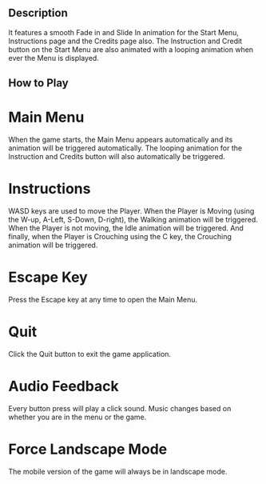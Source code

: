 ## Description
It features a smooth Fade in and Slide In animation for the Start Menu, Instructions page and the Credits page also. The Instruction and Credit button on the Start Menu are also animated with a looping animation when ever the Menu is displayed. 

## How to Play
# Main Menu

When the game starts, the Main Menu appears automatically and its animation will be triggered automatically.
The looping animation for the Instruction and Credits button will also automatically be triggered. 

# Instructions

WASD keys are used to move the Player. 
When the Player is Moving (using the W-up, A-Left, S-Down, D-right), the Walking animation will be triggered. When the Player is not moving, the Idle animation will be triggered. And finally, when the Player is Crouching using the C key, the Crouching animation will be triggered.

# Escape Key

Press the Escape key at any time to open the Main Menu.

# Quit

Click the Quit button to exit the game application.

# Audio Feedback
Every button press will play a click sound.
Music changes based on whether you are in the menu or the game.

# Force Landscape Mode
The mobile version of the game will always be in landscape mode.